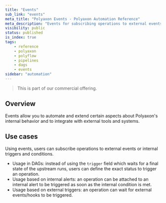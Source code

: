 ```yaml
---
title: "Events"
sub_link: "events"
meta_title: "Polyaxon Events - Polyaxon Automation Reference"
meta_description: "Events for subscribing operations to external events or internal triggers and conditions."
visibility: public
status: published
is_index: true
tags:
    - reference
    - polyaxon
    - polyflow
    - pipelines
    - dags
    - events
sidebar: "automation"
---
```


<blockquote class="commercial">This is part of our commercial offering.</blockquote>

## Overview

Events allow you to automate and extend certain aspects about Polyaxon's internal behavior and to integrate with external tools and systems.


## Use cases

Using events, users can subscribe operations to external events or internal triggers and conditions.

 * Usage in DAGs: instead of using the `trigger` field which waits for a final state of the upstream runs, users can define the exact status to trigger an operation.
 * Usage based on internal alerts: an operation can be attached to an internal alert to be triggered as soon as the internal condition is met.
 * Usage based on external triggers: an operation can wait for external events/hooks to be triggered.
